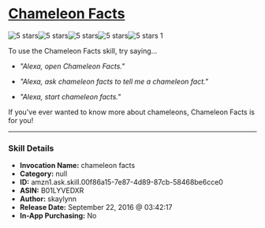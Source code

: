 # [Chameleon Facts](http://alexa.amazon.com/#skills/amzn1.ask.skill.00f86a15-7e87-4d89-87cb-58468be6cce0)
![5 stars](../../images/ic_star_black_18dp_1x.png)![5 stars](../../images/ic_star_black_18dp_1x.png)![5 stars](../../images/ic_star_black_18dp_1x.png)![5 stars](../../images/ic_star_black_18dp_1x.png)![5 stars](../../images/ic_star_black_18dp_1x.png) 1

To use the Chameleon Facts skill, try saying...

* *"Alexa, open Chameleon Facts."*

* *"Alexa, ask chameleon facts to tell me a chameleon fact."*

* *"Alexa, start chameleon facts."*

If you've ever wanted to know more about chameleons, Chameleon Facts is for you!

***

### Skill Details

* **Invocation Name:** chameleon facts
* **Category:** null
* **ID:** amzn1.ask.skill.00f86a15-7e87-4d89-87cb-58468be6cce0
* **ASIN:** B01LYVEDXR
* **Author:** skaylynn
* **Release Date:** September 22, 2016 @ 03:42:17
* **In-App Purchasing:** No
